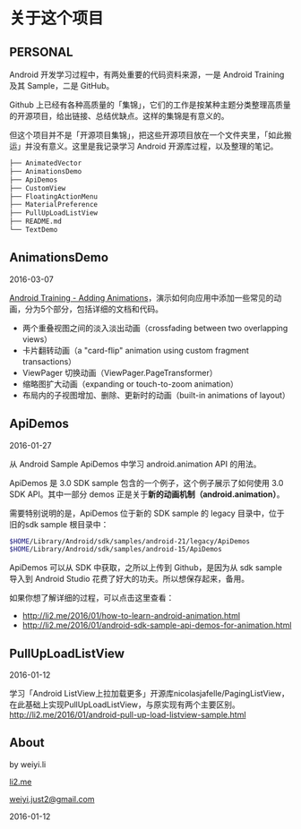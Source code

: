 关于这个项目
============

**PERSONAL**
------------

Android 开发学习过程中，有两处重要的代码资料来源，一是 Android Training 及其 Sample，二是 GitHub。

Github 上已经有各种高质量的「集锦」，它们的工作是按某种主题分类整理高质量的开源项目，给出链接、总结优缺点。这样的集锦是有意义的。

但这个项目并不是「开源项目集锦」，把这些开源项目放在一个文件夹里，「如此搬运」并没有意义。这里是我记录学习 Android 开源库过程，以及整理的笔记。


```xml
├── AnimatedVector
├── AnimationsDemo
├── ApiDemos
├── CustomView
├── FloatingActionMenu
├── MaterialPreference
├── PullUpLoadListView
├── README.md
└── TextDemo
```


AnimationsDemo
------------

2016-03-07

[Android Training - Adding Animations](http://developer.android.com/training/animation/index.html)，演示如何向应用中添加一些常见的动画，分为5个部分，包括详细的文档和代码。

- 两个重叠视图之间的淡入淡出动画（crossfading between two overlapping views）
- 卡片翻转动画（a "card-flip" animation using custom fragment transactions）
- ViewPager 切换动画（ViewPager.PageTransformer）
- 缩略图扩大动画（expanding or touch-to-zoom animation）
- 布局内的子视图增加、删除、更新时的动画（built-in animations of layout）



ApiDemos
------------

2016-01-27

从 Android Sample ApiDemos 中学习 android.animation API 的用法。

ApiDemos 是 3.0 SDK sample 包含的一个例子，这个例子展示了如何使用 3.0 SDK API。其中一部分 demos 正是关于**新的动画机制（android.animation）**。

需要特别说明的是，ApiDemos 位于新的 SDK sample 的 legacy 目录中，位于旧的sdk sample 根目录中：

```sh
$HOME/Library/Android/sdk/samples/android-21/legacy/ApiDemos
$HOME/Library/Android/sdk/samples/android-15/ApiDemos
```
ApiDemos 可以从 SDK 中获取，之所以上传到 Github，是因为从 sdk sample 导入到 Android Studio 花费了好大的功夫。所以想保存起来，备用。

如果你想了解详细的过程，可以点击这里查看：

- http://li2.me/2016/01/how-to-learn-android-animation.html
- http://li2.me/2016/01/android-sdk-sample-api-demos-for-animation.html



PullUpLoadListView
------------

2016-01-12

学习「Android ListView上拉加载更多」开源库nicolasjafelle/PagingListView，在此基础上实现PullUpLoadListView，与原实现有两个主要区别。http://li2.me/2016/01/android-pull-up-load-listview-sample.html



About
------------

by weiyi.li

[li2.me](http://li2.me)

<weiyi.just2@gmail.com>

2016-01-12
